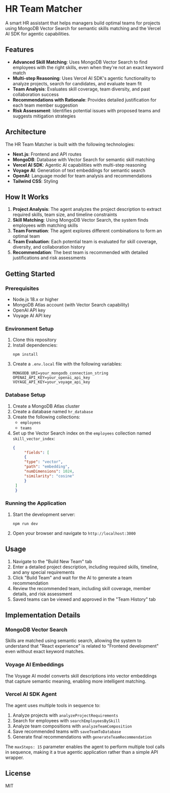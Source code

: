 # HR Team Matcher

A smart HR assistant that helps managers build optimal teams for projects using MongoDB Vector Search for semantic skills matching and the Vercel AI SDK for agentic capabilities.

## Features

- **Advanced Skill Matching**: Uses MongoDB Vector Search to find employees with the right skills, even when they're not an exact keyword match
- **Multi-step Reasoning**: Uses Vercel AI SDK's agentic functionality to analyze projects, search for candidates, and evaluate team fit
- **Team Analysis**: Evaluates skill coverage, team diversity, and past collaboration success
- **Recommendations with Rationale**: Provides detailed justification for each team member suggestion
- **Risk Assessment**: Identifies potential issues with proposed teams and suggests mitigation strategies

## Architecture

The HR Team Matcher is built with the following technologies:

- **Next.js**: Frontend and API routes
- **MongoDB**: Database with Vector Search for semantic skill matching
- **Vercel AI SDK**: Agentic AI capabilities with multi-step reasoning
- **Voyage AI**: Generation of text embeddings for semantic search
- **OpenAI**: Language model for team analysis and recommendations
- **Tailwind CSS**: Styling

## How It Works

1. **Project Analysis**: The agent analyzes the project description to extract required skills, team size, and timeline constraints
2. **Skill Matching**: Using MongoDB Vector Search, the system finds employees with matching skills
3. **Team Formation**: The agent explores different combinations to form an optimal team
4. **Team Evaluation**: Each potential team is evaluated for skill coverage, diversity, and collaboration history
5. **Recommendation**: The best team is recommended with detailed justifications and risk assessments

## Getting Started

### Prerequisites

- Node.js 18.x or higher
- MongoDB Atlas account (with Vector Search capability)
- OpenAI API key
- Voyage AI API key

### Environment Setup

1. Clone this repository
2. Install dependencies:
   ```
   npm install
   ```
3. Create a `.env.local` file with the following variables:
   ```
   MONGODB_URI=your_mongodb_connection_string
   OPENAI_API_KEY=your_openai_api_key
   VOYAGE_API_KEY=your_voyage_api_key
   ```

### Database Setup

1. Create a MongoDB Atlas cluster
2. Create a database named `hr_database`
3. Create the following collections:
   - `employees`
   - `teams`
4. Set up the Vector Search index on the `employees` collection named `skill_vector_index`:
   ```json
   {
        "fields": [
        {
        "type": "vector",
        "path": "embedding",
        "numDimensions": 1024,
        "similarity": "cosine"
        }
    ]
    }
   ```

### Running the Application

1. Start the development server:
   ```
   npm run dev
   ```
2. Open your browser and navigate to `http://localhost:3000`

## Usage

1. Navigate to the "Build New Team" tab
2. Enter a detailed project description, including required skills, timeline, and any special requirements
3. Click "Build Team" and wait for the AI to generate a team recommendation
4. Review the recommended team, including skill coverage, member details, and risk assessment
5. Saved teams can be viewed and approved in the "Team History" tab

## Implementation Details

### MongoDB Vector Search

Skills are matched using semantic search, allowing the system to understand that "React experience" is related to "Frontend development" even without exact keyword matches.

### Voyage AI Embeddings

The Voyage AI model converts skill descriptions into vector embeddings that capture semantic meaning, enabling more intelligent matching.

### Vercel AI SDK Agent

The agent uses multiple tools in sequence to:
1. Analyze projects with `analyzeProjectRequirements`
2. Search for employees with `searchEmployeesBySkill`
3. Analyze team compositions with `analyzeTeamComposition`
4. Save recommended teams with `saveTeamToDatabase`
5. Generate final recommendations with `generateTeamRecommendation`

The `maxSteps: 15` parameter enables the agent to perform multiple tool calls in sequence, making it a true agentic application rather than a simple API wrapper.

## License

MIT
